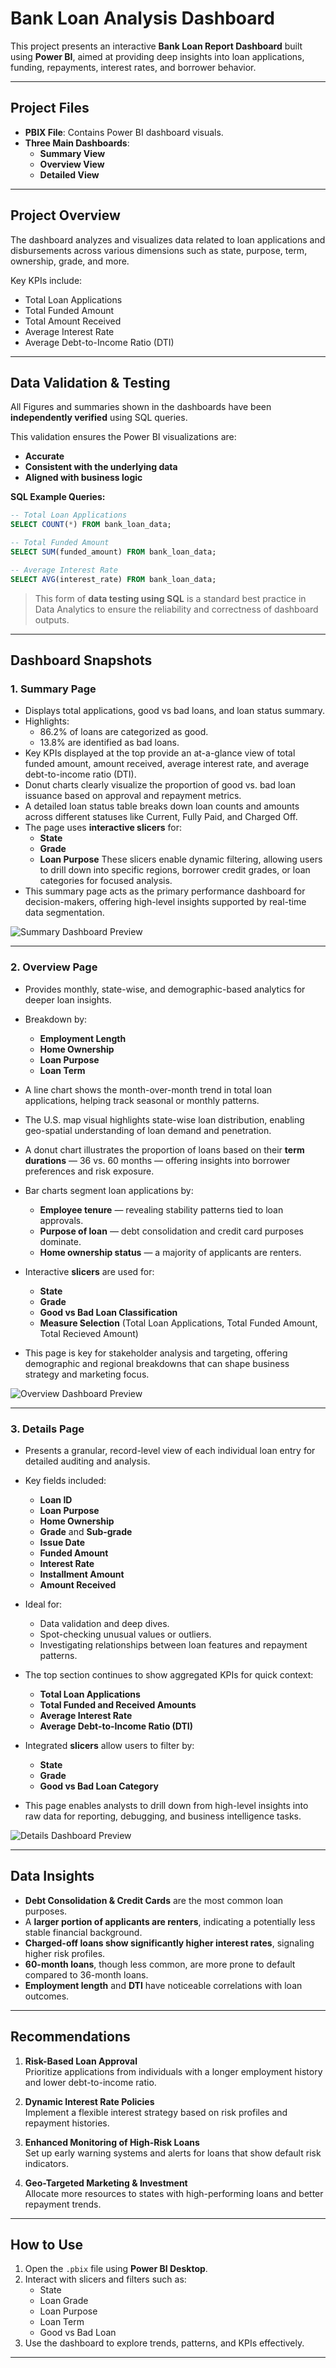 # Bank Loan Analysis Dashboard 

This project presents an interactive **Bank Loan Report Dashboard** built using **Power BI**, aimed at providing deep insights into loan applications, funding, repayments, interest rates, and borrower behavior.

---

## Project Files
- **PBIX File**: Contains Power BI dashboard visuals.
- **Three Main Dashboards**:
  - **Summary View**
  - **Overview View**
  - **Detailed View**

---

## Project Overview
The dashboard analyzes and visualizes data related to loan applications and disbursements across various dimensions such as state, purpose, term, ownership, grade, and more.

Key KPIs include:
- Total Loan Applications
- Total Funded Amount
- Total Amount Received
- Average Interest Rate
- Average Debt-to-Income Ratio (DTI)

---

## Data Validation & Testing
All Figures and summaries shown in the dashboards have been **independently verified** using SQL queries.

This validation ensures the Power BI visualizations are:
- **Accurate**
- **Consistent with the underlying data**
- **Aligned with business logic**

**SQL Example Queries:**
```sql
-- Total Loan Applications
SELECT COUNT(*) FROM bank_loan_data;

-- Total Funded Amount
SELECT SUM(funded_amount) FROM bank_loan_data;

-- Average Interest Rate
SELECT AVG(interest_rate) FROM bank_loan_data;
```

> This form of **data testing using SQL** is a standard best practice in Data Analytics to ensure the reliability and correctness of dashboard outputs.

---

## Dashboard Snapshots

### 1. Summary Page
- Displays total applications, good vs bad loans, and loan status summary.
- Highlights:
  - 86.2% of loans are categorized as good.
  - 13.8% are identified as bad loans.
- Key KPIs displayed at the top provide an at-a-glance view of total funded amount, amount received, average interest rate, and average debt-to-income ratio (DTI).
- Donut charts clearly visualize the proportion of good vs. bad loan issuance based on approval and repayment metrics.
- A detailed loan status table breaks down loan counts and amounts across different statuses like Current, Fully Paid, and Charged Off.
- The page uses **interactive slicers** for:
  - **State**
  - **Grade**
  - **Loan Purpose**
  These slicers enable dynamic filtering, allowing users to drill down into specific regions, borrower credit grades, or loan categories for focused analysis.
- This summary page acts as the primary performance dashboard for decision-makers, offering high-level insights supported by real-time data segmentation.

![Summary Dashboard Preview](https://github.com/namansingla05/Bank_loan_DashBoard_PowerBI/blob/main/Summary_DashBoard.png)

---

### 2. Overview Page
- Provides monthly, state-wise, and demographic-based analytics for deeper loan insights.
- Breakdown by:
  - **Employment Length**
  - **Home Ownership**
  - **Loan Purpose**
  - **Loan Term**

- A line chart shows the month-over-month trend in total loan applications, helping track seasonal or monthly patterns.
- The U.S. map visual highlights state-wise loan distribution, enabling geo-spatial understanding of loan demand and penetration.
- A donut chart illustrates the proportion of loans based on their **term durations** — 36 vs. 60 months — offering insights into borrower preferences and risk exposure.
- Bar charts segment loan applications by:
  - **Employee tenure** — revealing stability patterns tied to loan approvals.
  - **Purpose of loan** — debt consolidation and credit card purposes dominate.
  - **Home ownership status** — a majority of applicants are renters.
- Interactive **slicers** are used for:
  - **State**
  - **Grade**
  - **Good vs Bad Loan Classification**
  - **Measure Selection** (Total Loan Applications, Total Funded Amount, Total Recieved Amount)
- This page is key for stakeholder analysis and targeting, offering demographic and regional breakdowns that can shape business strategy and marketing focus.


![Overview Dashboard Preview](https://github.com/namansingla05/Bank_loan_DashBoard_PowerBI/blob/main/Overview_DashBoard.png)

---

### 3. Details Page
- Presents a granular, record-level view of each individual loan entry for detailed auditing and analysis.
- Key fields included:
  - **Loan ID**
  - **Loan Purpose**
  - **Home Ownership**
  - **Grade** and **Sub-grade**
  - **Issue Date**
  - **Funded Amount**
  - **Interest Rate**
  - **Installment Amount**
  - **Amount Received**

- Ideal for:
  - Data validation and deep dives.
  - Spot-checking unusual values or outliers.
  - Investigating relationships between loan features and repayment patterns.

- The top section continues to show aggregated KPIs for quick context:
  - **Total Loan Applications**
  - **Total Funded and Received Amounts**
  - **Average Interest Rate**
  - **Average Debt-to-Income Ratio (DTI)**

- Integrated **slicers** allow users to filter by:
  - **State**
  - **Grade**
  - **Good vs Bad Loan Category**
- This page enables analysts to drill down from high-level insights into raw data for reporting, debugging, and business intelligence tasks.

![Details Dashboard Preview](https://github.com/namansingla05/Bank_loan_DashBoard_PowerBI/blob/main/Detail_DashBoard.png)

---

## Data Insights

- **Debt Consolidation & Credit Cards** are the most common loan purposes.
- A **larger portion of applicants are renters**, indicating a potentially less stable financial background.
- **Charged-off loans show significantly higher interest rates**, signaling higher risk profiles.
- **60-month loans**, though less common, are more prone to default compared to 36-month loans.
- **Employment length** and **DTI** have noticeable correlations with loan outcomes.

---

## Recommendations

1. **Risk-Based Loan Approval**  
   Prioritize applications from individuals with a longer employment history and lower debt-to-income ratio.

2. **Dynamic Interest Rate Policies**  
   Implement a flexible interest strategy based on risk profiles and repayment histories.

3. **Enhanced Monitoring of High-Risk Loans**  
   Set up early warning systems and alerts for loans that show default risk indicators.

4. **Geo-Targeted Marketing & Investment**  
   Allocate more resources to states with high-performing loans and better repayment trends.

---

## How to Use

1. Open the `.pbix` file using **Power BI Desktop**.
2. Interact with slicers and filters such as:
   - State
   - Loan Grade
   - Loan Purpose
   - Loan Term
   - Good vs Bad Loan
3. Use the dashboard to explore trends, patterns, and KPIs effectively.

---

